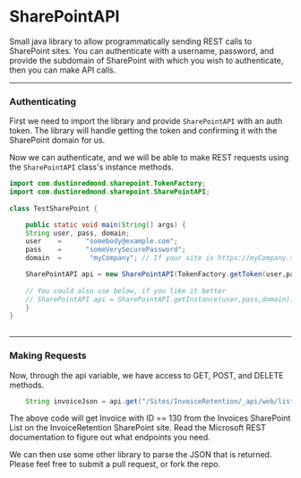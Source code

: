 # SharePointAPI

Small java library to allow programmatically sending REST calls to SharePoint sites.
You can authenticate with a username, password, and provide the subdomain of SharePoint
with which you wish to authenticate, then you can make API calls.

---

### Authenticating

First we need to import the library and provide `SharePointAPI` with an auth token.
The library will handle getting the token and confirming it with the SharePoint domain for us.

Now we can authenticate, and we will be able to make REST requests using the
`SharePointAPI` class's instance methods.
```java
import com.dustinredmond.sharepoint.TokenFactory;
import com.dustinredmond.sharepoint.SharePointAPI;
    
class TestSharePoint {

    public static void main(String[] args) {
    String user, pass, domain;
    user    =      "somebody@example.com";
    pass    =      "someVerySecurePassword";
    domain  =       "myCompany"; // If your site is https://myCompany.sharepoint.com/

    SharePointAPI api = new SharePointAPI(TokenFactory.getToken(user,pass,domain));
    
    // You could also use below, if you like it better
    // SharePointAPI api = SharePointAPI.getInstance(user,pass,domain));
    }
}
    
```

---

### Making Requests

Now, through the api variable, we have access to GET, POST, and DELETE methods.

```java
    String invoiceJson = api.get("/Sites/InvoiceRetention/_api/web/lists/GetByTitle('Invoices')/Items(130)");
```

The above code will get Invoice with ID == 130 from the Invoices SharePoint List on the 
InvoiceRetention SharePoint site. Read the Microsoft REST documentation to figure out what
endpoints you need.

We can then use some other library to parse the JSON that is returned.
Please feel free to submit a pull request, or fork the repo. 
